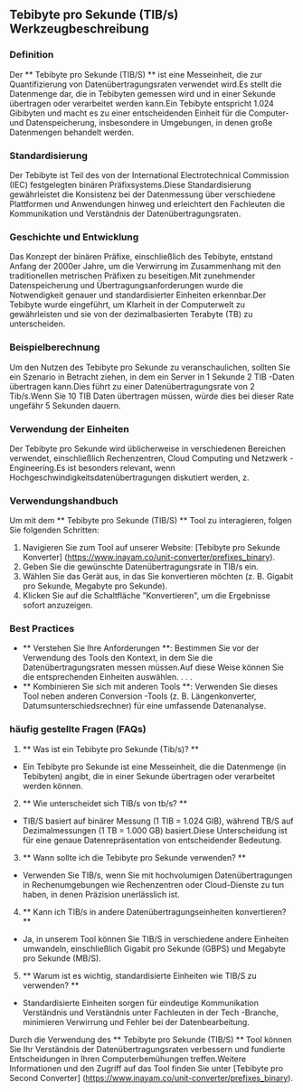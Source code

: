 ## Tebibyte pro Sekunde (TIB/s) Werkzeugbeschreibung

### Definition
Der ** Tebibyte pro Sekunde (TIB/S) ** ist eine Messeinheit, die zur Quantifizierung von Datenübertragungsraten verwendet wird.Es stellt die Datenmenge dar, die in Tebibyten gemessen wird und in einer Sekunde übertragen oder verarbeitet werden kann.Ein Tebibyte entspricht 1.024 Gibibyten und macht es zu einer entscheidenden Einheit für die Computer- und Datenspeicherung, insbesondere in Umgebungen, in denen große Datenmengen behandelt werden.

### Standardisierung
Der Tebibyte ist Teil des von der International Electrotechnical Commission (IEC) festgelegten binären Präfixsystems.Diese Standardisierung gewährleistet die Konsistenz bei der Datenmessung über verschiedene Plattformen und Anwendungen hinweg und erleichtert den Fachleuten die Kommunikation und Verständnis der Datenübertragungsraten.

### Geschichte und Entwicklung
Das Konzept der binären Präfixe, einschließlich des Tebibyte, entstand Anfang der 2000er Jahre, um die Verwirrung im Zusammenhang mit den traditionellen metrischen Präfixen zu beseitigen.Mit zunehmender Datenspeicherung und Übertragungsanforderungen wurde die Notwendigkeit genauer und standardisierter Einheiten erkennbar.Der Tebibyte wurde eingeführt, um Klarheit in der Computerwelt zu gewährleisten und sie von der dezimalbasierten Terabyte (TB) zu unterscheiden.

### Beispielberechnung
Um den Nutzen des Tebibyte pro Sekunde zu veranschaulichen, sollten Sie ein Szenario in Betracht ziehen, in dem ein Server in 1 Sekunde 2 TIB -Daten übertragen kann.Dies führt zu einer Datenübertragungsrate von 2 Tib/s.Wenn Sie 10 TIB Daten übertragen müssen, würde dies bei dieser Rate ungefähr 5 Sekunden dauern.

### Verwendung der Einheiten
Der Tebibyte pro Sekunde wird üblicherweise in verschiedenen Bereichen verwendet, einschließlich Rechenzentren, Cloud Computing und Netzwerk -Engineering.Es ist besonders relevant, wenn Hochgeschwindigkeitsdatenübertragungen diskutiert werden, z.

### Verwendungshandbuch
Um mit dem ** Tebibyte pro Sekunde (TIB/S) ** Tool zu interagieren, folgen Sie folgenden Schritten:
1. Navigieren Sie zum Tool auf unserer Website: [Tebibyte pro Sekunde Konverter] (https://www.inayam.co/unit-converter/prefixes_binary).
2. Geben Sie die gewünschte Datenübertragungsrate in TIB/s ein.
3. Wählen Sie das Gerät aus, in das Sie konvertieren möchten (z. B. Gigabit pro Sekunde, Megabyte pro Sekunde).
4. Klicken Sie auf die Schaltfläche "Konvertieren", um die Ergebnisse sofort anzuzeigen.

### Best Practices
- ** Verstehen Sie Ihre Anforderungen **: Bestimmen Sie vor der Verwendung des Tools den Kontext, in dem Sie die Datenübertragungsraten messen müssen.Auf diese Weise können Sie die entsprechenden Einheiten auswählen.
.
.
.
- ** Kombinieren Sie sich mit anderen Tools **: Verwenden Sie dieses Tool neben anderen Conversion -Tools (z. B. Längenkonverter, Datumsunterschiedsrechner) für eine umfassende Datenanalyse.

### häufig gestellte Fragen (FAQs)

1. ** Was ist ein Tebibyte pro Sekunde (Tib/s)? **
- Ein Tebibyte pro Sekunde ist eine Messeinheit, die die Datenmenge (in Tebibyten) angibt, die in einer Sekunde übertragen oder verarbeitet werden können.

2. ** Wie unterscheidet sich TIB/s von tb/s? **
- TIB/S basiert auf binärer Messung (1 TIB = 1.024 GIB), während TB/S auf Dezimalmessungen (1 TB = 1.000 GB) basiert.Diese Unterscheidung ist für eine genaue Datenrepräsentation von entscheidender Bedeutung.

3. ** Wann sollte ich die Tebibyte pro Sekunde verwenden? **
- Verwenden Sie TIB/s, wenn Sie mit hochvolumigen Datenübertragungen in Rechenumgebungen wie Rechenzentren oder Cloud-Dienste zu tun haben, in denen Präzision unerlässlich ist.

4. ** Kann ich TIB/s in andere Datenübertragungseinheiten konvertieren? **
- Ja, in unserem Tool können Sie TIB/S in verschiedene andere Einheiten umwandeln, einschließlich Gigabit pro Sekunde (GBPS) und Megabyte pro Sekunde (MB/S).

5. ** Warum ist es wichtig, standardisierte Einheiten wie TIB/S zu verwenden? **
- Standardisierte Einheiten sorgen für eindeutige Kommunikation Verständnis und Verständnis unter Fachleuten in der Tech -Branche, minimieren Verwirrung und Fehler bei der Datenbearbeitung.

Durch die Verwendung des ** Tebibyte pro Sekunde (TIB/S) ** Tool können Sie Ihr Verständnis der Datenübertragungsraten verbessern und fundierte Entscheidungen in Ihren Computerbemühungen treffen.Weitere Informationen und den Zugriff auf das Tool finden Sie unter [Tebibyte pro Second Converter] (https://www.inayam.co/unit-converter/prefixes_binary).